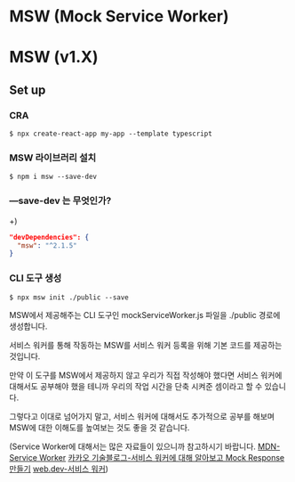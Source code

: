 # MSW (Mock Service Worker)

# MSW (v1.X)

## Set up

### CRA

`$ npx create-react-app my-app --template typescript`

### MSW 라이브러리 설치

`$ npm i msw --save-dev`

### —save-dev 는 무엇인가?

+)

```json
"devDependencies": {
  "msw": "^2.1.5"
}
```

### CLI 도구 생성

`$ npx msw init ./public --save`

MSW에서 제공해주는 CLI 도구인 mockServiceWorker.js 파일을 ./public 경로에 생성합니다.

서비스 워커를 통해 작동하는 MSW를 서비스 워커 등록을 위해 기본 코드를 제공하는 것입니다.

만약 이 도구를 MSW에서 제공하지 않고 우리가 직접 작성해야 했다면 서비스 워커에 대해서도 공부해야 했을 테니까 우리의 작업 시간을 단축 시켜준 셈이라고 할 수 있습니다.

그렇다고 이대로 넘어가지 말고, 서비스 워커에 대해서도 추가적으로 공부를 해보며 MSW에 대한 이해도를 높여보는 것도 좋을 것 같습니다.

(Service Worker에 대해서는 많은 자료들이 있으니까 참고하시기 바랍니다. [MDN-Service Worker](https://developer.mozilla.org/en-US/docs/Web/API/Service_Worker_API) [카카오 기술블로그-서비스 워커에 대해 알아보고 Mock Response 만들기](https://fe-developers.kakaoent.com/2022/221208-service-worker/) [web.dev-서비스 워커](https://web.dev/learn/pwa/service-workers?hl=ko))


